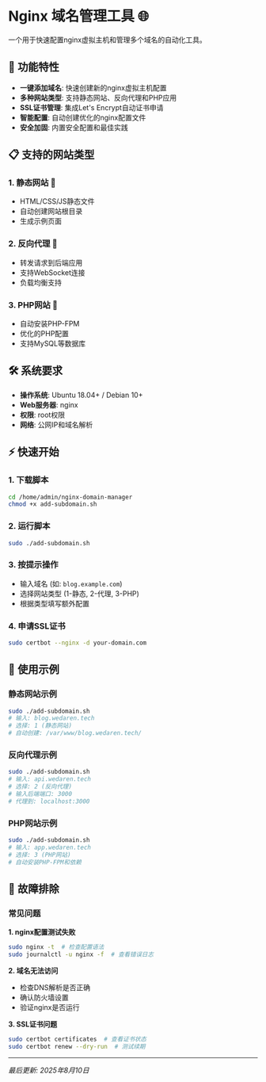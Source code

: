 # Nginx 域名管理工具 🌐

一个用于快速配置nginx虚拟主机和管理多个域名的自动化工具。

## 🚀 功能特性

- **一键添加域名**: 快速创建新的nginx虚拟主机配置
- **多种网站类型**: 支持静态网站、反向代理和PHP应用
- **SSL证书管理**: 集成Let's Encrypt自动证书申请
- **智能配置**: 自动创建优化的nginx配置文件
- **安全加固**: 内置安全配置和最佳实践

## 📋 支持的网站类型

### 1. 静态网站 📄
- HTML/CSS/JS静态文件
- 自动创建网站根目录
- 生成示例页面

### 2. 反向代理 🔄
- 转发请求到后端应用
- 支持WebSocket连接
- 负载均衡支持

### 3. PHP网站 🐘
- 自动安装PHP-FPM
- 优化的PHP配置
- 支持MySQL等数据库

## 🛠️ 系统要求

- **操作系统**: Ubuntu 18.04+ / Debian 10+
- **Web服务器**: nginx
- **权限**: root权限
- **网络**: 公网IP和域名解析

## ⚡ 快速开始

### 1. 下载脚本
```bash
cd /home/admin/nginx-domain-manager
chmod +x add-subdomain.sh
```

### 2. 运行脚本
```bash
sudo ./add-subdomain.sh
```

### 3. 按提示操作
- 输入域名 (如: `blog.example.com`)
- 选择网站类型 (1-静态, 2-代理, 3-PHP)
- 根据类型填写额外配置

### 4. 申请SSL证书
```bash
sudo certbot --nginx -d your-domain.com
```

## 📝 使用示例

### 静态网站示例
```bash
sudo ./add-subdomain.sh
# 输入: blog.wedaren.tech
# 选择: 1 (静态网站)
# 自动创建: /var/www/blog.wedaren.tech/
```

### 反向代理示例
```bash
sudo ./add-subdomain.sh
# 输入: api.wedaren.tech  
# 选择: 2 (反向代理)
# 输入后端端口: 3000
# 代理到: localhost:3000
```

### PHP网站示例
```bash
sudo ./add-subdomain.sh
# 输入: app.wedaren.tech
# 选择: 3 (PHP网站)
# 自动安装PHP-FPM和依赖
```

## 🚨 故障排除

### 常见问题

**1. nginx配置测试失败**
```bash
sudo nginx -t  # 检查配置语法
sudo journalctl -u nginx -f  # 查看错误日志
```

**2. 域名无法访问**
- 检查DNS解析是否正确
- 确认防火墙设置
- 验证nginx是否运行

**3. SSL证书问题**
```bash
sudo certbot certificates  # 查看证书状态
sudo certbot renew --dry-run  # 测试续期
```

---
*最后更新: 2025年8月10日*
